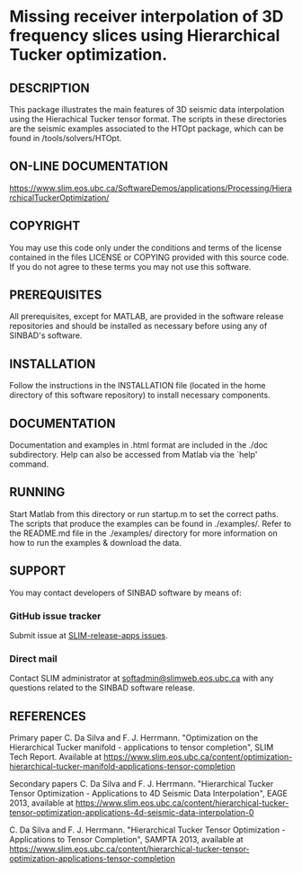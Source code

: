 # Missing receiver interpolation of 3D frequency slices using Hierarchical Tucker optimization.


## DESCRIPTION ##
This package illustrates the main features of 3D seismic data interpolation using the Hierachical Tucker tensor format. The scripts in these directories are the seismic examples associated to the HTOpt package, which can be found in /tools/solvers/HTOpt.

## ON-LINE DOCUMENTATION ##
<https://www.slim.eos.ubc.ca/SoftwareDemos/applications/Processing/HierarchicalTuckerOptimization/>


## COPYRIGHT ##
You may use this code only under the conditions and terms of the license contained in the files LICENSE or COPYING provided with this source code. If you do not agree to these terms you may not use this software.


## PREREQUISITES ##

All prerequisites, except for MATLAB, are provided in the software release repositories and should be installed as necessary before using any of SINBAD's software.


## INSTALLATION ##
Follow the instructions in the INSTALLATION file (located in the home directory of this software repository) to install necessary components.

## DOCUMENTATION ##
Documentation and examples in .html format are included in the ./doc subdirectory.
Help can also be accessed from Matlab via the `help' command.

## RUNNING ##
Start Matlab from this directory or run startup.m to set the correct paths. The scripts that produce the examples can be found in ./examples/. Refer to the README.md file in the ./examples/ directory for more information on how to run the examples & download the data.


## SUPPORT ##

You may contact developers of SINBAD software by means of:

### GitHub issue tracker

Submit issue at [SLIM-release-apps issues](https://github.com/SINBADconsortium/SLIM-release-apps/issues).

### Direct mail ###

Contact SLIM administrator at softadmin@slimweb.eos.ubc.ca with any questions related to the SINBAD software release.


## REFERENCES ##
Primary paper
C. Da Silva and F. J. Herrmann. "Optimization on the Hierarchical Tucker manifold - applications to tensor completion", SLIM Tech Report. Available at https://www.slim.eos.ubc.ca/content/optimization-hierarchical-tucker-manifold-applications-tensor-completion 

Secondary papers
C. Da Silva and F. J. Herrmann. "Hierarchical Tucker Tensor Optimization - Applications to 4D Seismic Data Interpolation", EAGE 2013, available at https://www.slim.eos.ubc.ca/content/hierarchical-tucker-tensor-optimization-applications-4d-seismic-data-interpolation-0

C. Da Silva and F. J. Herrmann. "Hierarchical Tucker Tensor Optimization - Applications to Tensor Completion", SAMPTA 2013, available at https://www.slim.eos.ubc.ca/content/hierarchical-tucker-tensor-optimization-applications-tensor-completion
